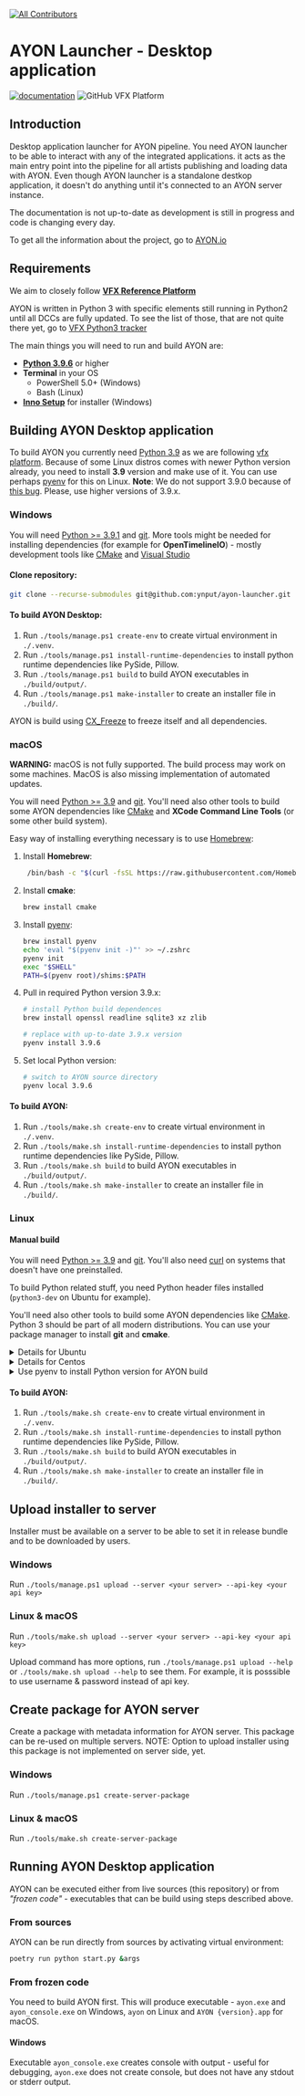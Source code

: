 
<!-- ALL-CONTRIBUTORS-BADGE:START - Do not remove or modify this section -->
[![All Contributors](https://img.shields.io/badge/all_contributors-28-orange.svg?style=flat-square)](#contributors-)
<!-- ALL-CONTRIBUTORS-BADGE:END -->
AYON Launcher - Desktop application
========

[![documentation](https://github.com/pypeclub/pype/actions/workflows/documentation.yml/badge.svg)](https://github.com/pypeclub/pype/actions/workflows/documentation.yml) ![GitHub VFX Platform](https://img.shields.io/badge/vfx%20platform-2022-lightgrey?labelColor=303846)


Introduction
------------

Desktop application launcher for AYON pipeline. You need AYON launcher to be able to interact with any of the integrated applications. it acts as the main entry point into the pipeline for all artists publishing and loading data with AYON. Even though AYON launcher is a standalone destkop application, it doesn't do anything until it's connected to an AYON server instance.

The documentation is not up-to-date as development is still in progress and code is changing every day.

To get all the information about the project, go to [AYON.io](https://ayon.ynput.io)

Requirements
------------

We aim to closely follow [**VFX Reference Platform**](https://vfxplatform.com/)

AYON is written in Python 3 with specific elements still running in Python2 until all DCCs are fully updated. To see the list of those, that are not quite there yet, go to [VFX Python3 tracker](https://vfxpy.com/)

The main things you will need to run and build AYON are:

- [**Python 3.9.6**](#python) or higher
- **Terminal** in your OS
    - PowerShell 5.0+ (Windows)
    - Bash (Linux)
- [**Inno Setup**](https://jrsoftware.org/isdl.php) for installer (Windows)

Building AYON Desktop application
-----------------

To build AYON you currently need [Python 3.9](https://www.python.org/downloads/) as we are following
[vfx platform](https://vfxplatform.com). Because of some Linux distros comes with newer Python version
already, you need to install **3.9** version and make use of it. You can use perhaps [pyenv](https://github.com/pyenv/pyenv) for this on Linux.
**Note**: We do not support 3.9.0 because of [this bug](https://github.com/python/cpython/pull/22670). Please, use higher versions of 3.9.x.

### Windows

You will need [Python >= 3.9.1](https://www.python.org/downloads/) and [git](https://git-scm.com/downloads).
More tools might be needed for installing dependencies (for example for **OpenTimelineIO**) - mostly
development tools like [CMake](https://cmake.org/) and [Visual Studio](https://visualstudio.microsoft.com/cs/downloads/)

#### Clone repository:
```sh
git clone --recurse-submodules git@github.com:ynput/ayon-launcher.git
```

#### To build AYON Desktop:

1) Run `./tools/manage.ps1 create-env` to create virtual environment in `./.venv`.
2) Run `./tools/manage.ps1 install-runtime-dependencies` to install python runtime dependencies like PySide, Pillow.
3) Run `./tools/manage.ps1 build` to build AYON executables in `./build/output/`.
4) Run `./tools/manage.ps1 make-installer` to create an installer file in `./build/`.

AYON is build using [CX_Freeze](https://cx-freeze.readthedocs.io/en/latest) to freeze itself and all dependencies.

### macOS

**WARNING:** macOS is not fully supported. The build process may work on some machines. MacOS is also missing implementation of automated updates.

You will need [Python >= 3.9](https://www.python.org/downloads/) and [git](https://git-scm.com/downloads). You'll need also other tools to build
some AYON dependencies like [CMake](https://cmake.org/) and **XCode Command Line Tools** (or some other build system).

Easy way of installing everything necessary is to use [Homebrew](https://brew.sh):

1) Install **Homebrew**:
   ```sh
    /bin/bash -c "$(curl -fsSL https://raw.githubusercontent.com/Homebrew/install/HEAD/install.sh)"
    ```

2) Install **cmake**:
   ```sh
   brew install cmake
   ```

3) Install [pyenv](https://github.com/pyenv/pyenv):
   ```sh
   brew install pyenv
   echo 'eval "$(pyenv init -)"' >> ~/.zshrc
   pyenv init
   exec "$SHELL"
   PATH=$(pyenv root)/shims:$PATH
   ```

4) Pull in required Python version 3.9.x:
   ```sh
   # install Python build dependences
   brew install openssl readline sqlite3 xz zlib

   # replace with up-to-date 3.9.x version
   pyenv install 3.9.6
   ```

5) Set local Python version:
   ```sh
   # switch to AYON source directory
   pyenv local 3.9.6
   ```

#### To build AYON:

1) Run `./tools/make.sh create-env` to create virtual environment in `./.venv`.
2) Run `./tools/make.sh install-runtime-dependencies` to install python runtime dependencies like PySide, Pillow.
3) Run `./tools/make.sh build` to build AYON executables in `./build/output/`.
4) Run `./tools/make.sh make-installer` to create an installer file in `./build/`.

### Linux

#### Manual build
You will need [Python >= 3.9](https://www.python.org/downloads/) and [git](https://git-scm.com/downloads). You'll also need [curl](https://curl.se) on systems that doesn't have one preinstalled.

To build Python related stuff, you need Python header files installed (`python3-dev` on Ubuntu for example).

You'll need also other tools to build
some AYON dependencies like [CMake](https://cmake.org/). Python 3 should be part of all modern distributions. You can use your package manager to install **git** and **cmake**.

<details>
<summary>Details for Ubuntu</summary>
Install git, cmake and curl

```sh
sudo apt install build-essential checkinstall
sudo apt install git cmake curl
```
#### Note:
In case you run in error about `xcb` when running AYON,
you'll need also additional libraries for Qt5:

```sh
sudo apt install qt5-default
```
or if you are on Ubuntu > 20.04, there is no `qt5-default` packages so you need to install its content individually:

```sh
sudo apt-get install qtbase5-dev qtchooser qt5-qmake qtbase5-dev-tools
```
</details>

<details>
<summary>Details for Centos</summary>
Install git, cmake and curl

```sh
sudo yum install qit cmake
```

#### Note:
In case you run in error about `xcb` when running AYON,
you'll need also additional libraries for Qt5:

```sh
sudo yum install qt5-qtbase-devel
```
</details>

<details>
<summary>Use pyenv to install Python version for AYON build</summary>

You will need **bzip2**, **readline**, **sqlite3** and other libraries.

For more details about Python build environments see:

https://github.com/pyenv/pyenv/wiki#suggested-build-environment

**For Ubuntu:**
```sh
sudo apt-get update; sudo apt-get install --no-install-recommends make build-essential libssl-dev zlib1g-dev libbz2-dev libreadline-dev libsqlite3-dev wget curl llvm libncurses5-dev xz-utils tk-dev libxml2-dev libxmlsec1-dev libffi-dev liblzma-dev
```

**For Centos:**
```sh
yum install gcc zlib-devel bzip2 bzip2-devel readline-devel sqlite sqlite-devel openssl-devel tk-devel libffi-devel
```

**install pyenv**
```sh
curl https://pyenv.run | bash

# you can add those to ~/.bashrc
export PATH="$HOME/.pyenv/bin:$PATH"
eval "$(pyenv init -)"
eval "$(pyenv virtualenv-init -)"

# reload shell
exec $SHELL

# install Python 3.9.x
pyenv install -v 3.9.6

# change path to repository
cd /path/to/OpenPype

# set local python version
pyenv local 3.9.6

```
</details>

#### To build AYON:

1) Run `./tools/make.sh create-env` to create virtual environment in `./.venv`.
2) Run `./tools/make.sh install-runtime-dependencies` to install python runtime dependencies like PySide, Pillow.
3) Run `./tools/make.sh build` to build AYON executables in `./build/output/`.
4) Run `./tools/make.sh make-installer` to create an installer file in `./build/`.


Upload installer to server
----------------

Installer must be available on a server to be able to set it in release bundle and to be downloaded by users.

### Windows
Run `./tools/manage.ps1 upload --server <your server> --api-key <your api key>`

### Linux & macOS
Run `./tools/make.sh upload --server <your server> --api-key <your api key>`

Upload command has more options, run `./tools/manage.ps1 upload --help` or `./tools/make.sh upload --help` to see them. For example, it is posssible to use username & password instead of api key.


Create package for AYON server
----------------
Create a package with metadata information for AYON server. This package can be re-used on multiple servers.
NOTE: Option to upload installer using this package is not implemented on server side, yet.

### Windows
Run `./tools/manage.ps1 create-server-package`

### Linux & macOS
Run `./tools/make.sh create-server-package`


Running AYON Desktop application
----------------

AYON can be executed either from live sources (this repository) or from
*"frozen code"* - executables that can be build using steps described above.

### From sources
AYON can be run directly from sources by activating virtual environment:

```sh
poetry run python start.py &args
```

### From frozen code

You need to build AYON first. This will produce executable - `ayon.exe` and `ayon_console.exe` on Windows, `ayon` on Linux and `AYON {version}.app` for macOS.

#### Windows
Executable `ayon_console.exe` creates console with output - useful for debugging, `ayon.exe` does not create console, but does not have any stdout or stderr output.
